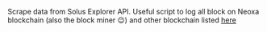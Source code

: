 Scrape data from Solus Explorer API.
Useful script to log all block on Neoxa blockchain (also the block miner 😉) and other blockchain listed [here](https://solus.cryptoscope.io/status/)


